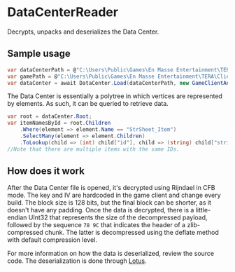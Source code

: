 ﻿# DataCenterReader
Decrypts, unpacks and deserializes the Data Center.

## Sample usage
```csharp
var dataCenterPath = @"C:\Users\Public\Games\En Masse Entertainment\TERA\Client\S1Game\S1Data\DataCenter_Final_USA.dat";
var gamePath = @"C:\Users\Public\Games\En Masse Entertainment\TERA\Client\Binaries\TERA.exe";
var dataCenter = await DataCenter.Load(dataCenterPath, new GameClientAnalyzer(gamePath));
```

The Data Center is essentially a polytree in which vertices are represented by elements. As such, it can be queried to retrieve data.

```csharp
var root = dataCenter.Root;
var itemNamesById = root.Children
    .Where(element => element.Name == "StrSheet_Item")
    .SelectMany(element => element.Children)
    .ToLookup(child => (int) child["id"], child => (string) child["string"]);
//Note that there are multiple items with the same IDs.
```

## How does it work
After the Data Center file is opened, it's decrypted using Rijndael in CFB mode. The key and IV are hardcoded in the game client and change every build. The block size is 128 bits, but the final block can be shorter, as it doesn't have any padding. Once the data is decrypted, there is a little-endian UInt32 that represents the size of the decompressed payload, followed by the sequence `78 9C` that indicates the header of a zlib-compressed chunk. The latter is decompressed using the deflate method with default compression level.

For more information on how the data is deserialized, review the source code. The deserialization is done through [Lotus](https://github.com/Mirrawrs/Lotus).